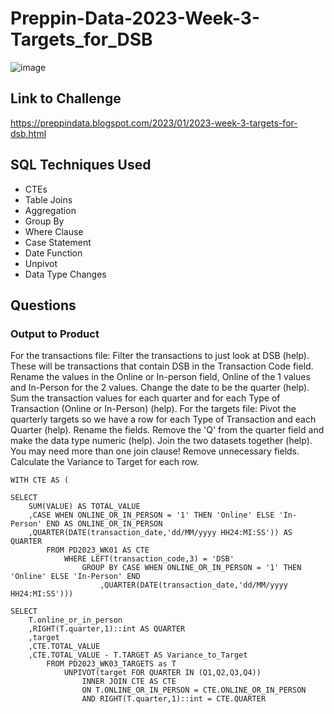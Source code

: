 # Preppin-Data-2023-Week-3-Targets_for_DSB

![image](https://github.com/JP852/Preppin-Data-2023-Week-3-Targets_for_DSB/assets/142391590/ae584712-9463-4a17-8916-b70baa517c47)

## Link to Challenge

https://preppindata.blogspot.com/2023/01/2023-week-3-targets-for-dsb.html

## SQL Techniques Used

- CTEs
- Table Joins
- Aggregation
- Group By
- Where Clause
- Case Statement
- Date Function
- Unpivot
- Data Type Changes

## Questions

### Output to Product

For the transactions file:
    Filter the transactions to just look at DSB (help).
        These will be transactions that contain DSB in the Transaction Code field.
    Rename the values in the Online or In-person field, Online of the 1 values and In-Person for the 2 values.
    Change the date to be the quarter (help).
    Sum the transaction values for each quarter and for each Type of Transaction (Online or In-Person) (help).
For the targets file:
    Pivot the quarterly targets so we have a row for each Type of Transaction and each Quarter (help).
    Rename the fields.
    Remove the 'Q' from the quarter field and make the data type numeric (help).
Join the two datasets together (help).
    You may need more than one join clause!
Remove unnecessary fields.
Calculate the Variance to Target for each row.


```
WITH CTE AS (
    
SELECT
    SUM(VALUE) AS TOTAL_VALUE
    ,CASE WHEN ONLINE_OR_IN_PERSON = '1' THEN 'Online' ELSE 'In-Person' END AS ONLINE_OR_IN_PERSON
    ,QUARTER(DATE(transaction_date,'dd/MM/yyyy HH24:MI:SS')) AS QUARTER
        FROM PD2023_WK01 AS CTE
            WHERE LEFT(transaction_code,3) = 'DSB'
                GROUP BY CASE WHEN ONLINE_OR_IN_PERSON = '1' THEN 'Online' ELSE 'In-Person' END
                    ,QUARTER(DATE(transaction_date,'dd/MM/yyyy HH24:MI:SS')))

SELECT 
    T.online_or_in_person
    ,RIGHT(T.quarter,1)::int AS QUARTER
    ,target
    ,CTE.TOTAL_VALUE
    ,CTE.TOTAL_VALUE - T.TARGET AS Variance_to_Target
        FROM PD2023_WK03_TARGETS as T
            UNPIVOT(target FOR QUARTER IN (Q1,Q2,Q3,Q4))
                INNER JOIN CTE AS CTE
                ON T.ONLINE_OR_IN_PERSON = CTE.ONLINE_OR_IN_PERSON
                AND RIGHT(T.quarter,1)::int = CTE.QUARTER

```
